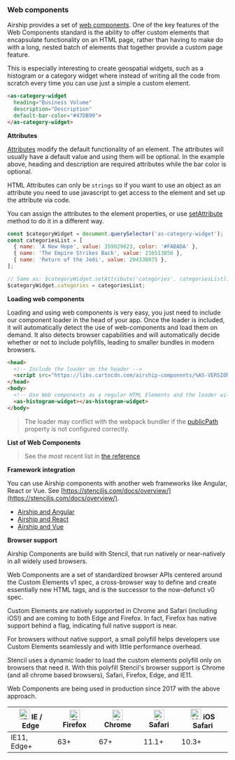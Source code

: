 ### Web components

Airship provides a set of [web components](https://www.webcomponents.org/introduction). One of the key features of the Web Components standard is the ability to offer custom elements that encapsulate functionality on an HTML page, rather than having to make do with a long, nested batch of elements that together provide a custom page feature.

This is especially interesting to create geospatial widgets, such as a histogram or a category widget where instead of writing all the code from scratch every time you can use just a simple a custom element.


```html
<as-category-widget
  heading="Business Volume"
  description="Description"
  default-bar-color="#47DB99">
</as-category-widget>
```

**Attributes**

[Attributes](https://en.wikipedia.org/wiki/HTML_attribute) modify the default functionality of an element. The attributes will usually have a default value and using them will be optional. In the example above, heading and description are required attributes while the bar color is optional. 

HTML Attributes can only be `strings` so if you want to use an object as an attribute you need to use javascript to get access to the element and set up the attribute via code.

You can assign the attributes to the element properties, or use [setAttribute](https://developer.mozilla.org/en-US/docs/Web/API/Element/setAttribute) method to do it in a different way.

```js
const $categoryWidget = document.querySelector('as-category-widget');
const categoriesList = [
  { name: 'A New Hope', value: 359029623, color: '#FABADA' },
  { name: 'The Empire Strikes Back', value: 236513856 },
  { name: 'Return of the Jedi', value: 204338075 },
];

// Same as: $categoryWidget.setAttribute('categories', categoriesList);
$categoryWidget.categories = categoriesList;
```

**Loading web components**

Loading and using web components is very easy, you just need to include our component loader in the head of your app. Once the loader is included, it will automatically detect the use of web-components and load them on demand. It also detects browser capabilities and will automatically decide whether or not to include polyfills, leading to smaller bundles in modern browsers.

```html
<head>
  <!-- Include the loader on the header -->
  <script src="https://libs.cartocdn.com/airship-components/%AS-VERSION%/airship.js"></script>
</head>
<body>
  <!-- Use Web components as a regular HTML Elements and the loader will take care of the rest -->
  <as-histogram-widget></as-histogram-widget>
</body>
```

> The loader may conflict with the webpack bundler if the [publicPath](https://webpack.js.org/guides/public-path/) property is not configured correctly.

**List of Web Components**

> See the most recent list in [the reference](/developers/airship/reference)

**Framework integration**

You can use Airship components with another web frameworks like Angular, React or Vue. See [https://stenciljs.com/docs/overview/](https://stenciljs.com/docs/overview/).


  - [Airship and Angular](/developers/airship/guides/integrating-Angular)
  - [Airship and React](/developers/airship/guides/integrating-react/)
  - [Airship and Vue](/developers/airship/guides/integrating-Vue/)

**Browser support**

Airship Components are build with Stencil, that run natively or near-natively in all widely used browsers.

Web Components are a set of standardized browser APIs centered around the Custom Elements v1 spec, a cross-browser way to define and create essentially new HTML tags, and is the successor to the now-defunct v0 spec.

Custom Elements are natively supported in Chrome and Safari (including iOS!) and are coming to both Edge and Firefox. In fact, Firefox has native support behind a flag, indicating full native support is near.

For browsers without native support, a small polyfill helps developers use Custom Elements seamlessly and with little performance overhead.

Stencil uses a dynamic loader to load the custom elements polyfill only on browsers that need it. With this polyfill Stencil's browser support is Chrome (and all chrome based browsers), Safari, Firefox, Edge, and IE11.

Web Components are being used in production since 2017 with the above approach.


| [<img src="https://raw.githubusercontent.com/alrra/browser-logos/master/src/edge/edge_48x48.png" alt="IE / Edge" width="24px" height="24px" />](http://godban.github.io/browsers-support-badges/) IE / Edge | [<img src="https://raw.githubusercontent.com/alrra/browser-logos/master/src/firefox/firefox_48x48.png" alt="Firefox" width="24px" height="24px" />](http://godban.github.io/browsers-support-badges/) Firefox | [<img src="https://raw.githubusercontent.com/alrra/browser-logos/master/src/chrome/chrome_48x48.png" alt="Chrome" width="24px" height="24px" />](http://godban.github.io/browsers-support-badges/) Chrome | [<img src="https://raw.githubusercontent.com/alrra/browser-logos/master/src/safari/safari_48x48.png" alt="Safari" width="24px" height="24px" />](http://godban.github.io/browsers-support-badges/) Safari | [<img src="https://raw.githubusercontent.com/alrra/browser-logos/master/src/safari-ios/safari-ios_48x48.png" alt="iOS Safari" width="24px" height="24px" />](http://godban.github.io/browsers-support-badges/) iOS Safari |
| --------- | --------- | --------- | --------- | --------- |
| IE11, Edge+| 63+ | 67+ | 11.1+ | 10.3+
